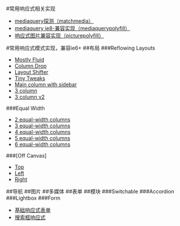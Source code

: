 #常用响应式相关实现

* [mediaquery探测（matchmedia）](/1.0/guide/matchmedia.md)
* [mediaquery ie8-兼容实现（mediaquerypolyfill）](/1.0/guide/mediaquerypolyfill.md)
* [响应式图片兼容实现（picturepolyfill）](/1.0/guide/picturepolyfill.md)

#常用响应式模式实现，兼容ie6+
##布局
###Reflowing Layouts
- [Mostly Fluid](http://s.codepen.io/bradfrost/fullpage/Iardn, "Mostly Fluid")
- [Column Drop](http://codepen.io/bradfrost/full/zhCwd, "Column Drop")
- [Layout Shifter](http://codepen.io/bradfrost/full/LtryA, "Layout Shifter")
- [Tiny Tweaks](http://codepen.io/bradfrost/full/brjFH, "Tiny Tweaks")
- [Main column with sidebar](http://codepen.io/bradfrost/full/gtkHy, "Main column with sidebar")
- [3 column](http://codepen.io/bradfrost/full/vspLD, "3 column")
- [3 column v2](http://codepen.io/bradfrost/full/joIac, "3 column v2")

###Equal Width
- [2 equal-width columns](http://codepen.io/bradfrost/full/tnhGv, "")
- [3 equal-width columns](http://codepen.io/bradfrost/full/orKvD, "")
- [4 equal-width columns](http://codepen.io/bradfrost/full/pwmHf, "")
- [5 equal-width columns](http://codepen.io/bradfrost/full/rjfta, "")
- [6 equal-width columns](http://bradfrost.github.io/this-is-responsive/patterns.html#, "")

###[Off Canvas]
- [Top](http://codepen.io/bradfrost/full/jtdvf, "Top")
- [Left](http://codepen.io/bradfrost/full/sjiCv, "")
- [Right](http://codepen.io/bradfrost/full/GybaF, "")

##导航
##图片
##多媒体
##表单
##模块
###Switchable 
###Accordion
###Lightbox
###Form
- [基础响应式表单](https://github.com/miaojing/responsive/blob/master/1.0/demo/sample.html "基础响应式表单")
- [搜索框响应式](https://github.com/miaojing/responsive/blob/master/1.0/demo/search.html "搜索框响应式")
